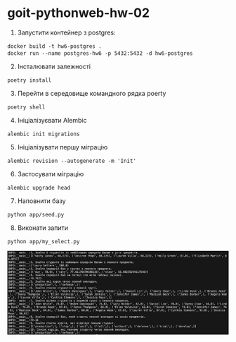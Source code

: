 # goit-pythonweb-hw-02

1. Запустити контейнер з postgres:

```
docker build -t hw6-postgres .
docker run --name postgres-hw6 -p 5432:5432 -d hw6-postgres
```

2. Інсталювати залежності

```
poetry install
```

3. Перейти в середовище командного рядка poerty

```
poetry shell
```

4. Ініціалізуєвати Alembic

```
alembic init migrations

```

5. Ініціалізувати першу міграцію

```
alembic revision --autogenerate -m 'Init'

```

6. Застосувати міграцію

```
alembic upgrade head

```

7. Наповнити базу

```
python app/seed.py
```

8. Виконати запити

```
python app/my_select.py
```

![result](images/results.png)
